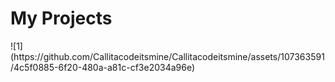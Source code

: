 <h1>My Projects</h1>
![1](https://github.com/Callitacodeitsmine/Callitacodeitsmine/assets/107363591/4c5f0885-6f20-480a-a81c-cf3e2034a96e)
